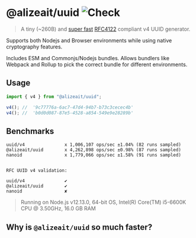 # @alizeait/uuid ![Check](https://github.com/alizeait/uuid/workflows/Check/badge.svg)

> A tiny (~260B) and [super fast](#benchmarks) [RFC4122](http://www.ietf.org/rfc/rfc4122.txt) compliant v4 UUID generator.

Supports both Nodejs and Browser environments while using native cryptography features.

Includes ESM and Commonjs/Nodejs bundles. Allows bundlers like Webpack and Rollup to pick the correct bundle for different environments.

## Usage

```js
import { v4 } from "@alizeait/uuid";

v4(); //  '9c77776a-6ac7-47d4-94b7-b73c3cecec4b'
v4(); //  'b0d0d087-87e5-4528-a854-549e9e28289b'
```

## Benchmarks

```
uuid/v4               x 1,006,107 ops/sec ±1.04% (82 runs sampled)
@alizeait/uuid        x 4,262,898 ops/sec ±0.98% (87 runs sampled)
nanoid                x 1,779,066 ops/sec ±1.58% (91 runs sampled)


RFC UUID v4 validation:

uuid/v4               ✔
@alizeait/uuid        ✔
nanoid                ✘

```

> Running on Node.js v12.13.0, 64-bit OS, Intel(R) Core(TM) i5-6600K CPU @ 3.50GHz, 16.0 GB RAM

## Why is `@alizeait/uuid` so much faster?
